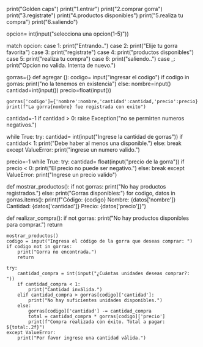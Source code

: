 print("Golden caps")
print("1.entrar")
print("2.comprar gorra")
print("3.registrate")
print("4.productos disponibles")
print("5.realiza tu compra")
print("6.saliendo")


opcion= int(input("selecciona una opcion(1-5)"))

match opcion:
    case 1:
        print("Entrando..")
    case 2:
        print("Elije tu gorra favorita")
    case 3:
        print("registrate")
    case 4:
        print("productos disponibles")
    case 5:
        print("realiza tu compra")
    case 6:
        print("saliendo..")
    case _:
        print("Opcion no valida. Intenta de nuevo.")

gorras={}
def agregar ():
    codigo= input("ingresar el codigo")
    if codigo in gorras:
        print("no la tenemos en existencia")
    else:
        nombre=input()
        cantidad=int(input())
        precio=float(input())

    gorras['codigo']={'nombre':nombre,'cantidad':cantidad,'precio':precio}
    print(f"La gorra{nombre} fue registrada con exito")

cantidad=-1
if cantidad > 0:
    raise Exception("no se permirten numeros negativos.")

while True:
    try:
        cantidad= int(input("Ingrese la cantidad de gorras"))
        if cantidad< 1:
            print("Debe haber al menos una disponible.")
        else:
            break
    except ValueError:
        print("ingrese un numero valido.")

precio=-1
while True:
    try:
        cantidad= float(input("precio de la gorra"))
        if precio < 0:
            print("El precio no puede ser negativo.")
        else:
            break
    except ValueError:
        print("Ingrese un precio valido")

def mostrar_productos():
    if not gorras:
        print("No hay productos registrados.")
    else:
        print("Gorras disponibles:")
        for codigo, datos in gorras.items():
            print(f"Código: {codigo}  Nombre: {datos['nombre']} Cantidad: {datos['cantidad']}  Precio: {datos['precio']}")

def realizar_compra():
    if not gorras:
        print("No hay productos disponibles para comprar.")
        return

    mostrar_productos()
    codigo = input("Ingresa el código de la gorra que deseas comprar: ")
    if codigo not in gorras:
        print("Gorra no encontrada.")
        return

    try:
        cantidad_compra = int(input("¿Cuántas unidades deseas comprar?: "))
        if cantidad_compra < 1:
            print("Cantidad inválida.")
        elif cantidad_compra > gorras[codigo]['cantidad']:
            print("No hay suficientes unidades disponibles.")
        else:
            gorras[codigo]['cantidad'] -= cantidad_compra
            total = cantidad_compra * gorras[codigo]['precio']
            print(f"Compra realizada con éxito. Total a pagar: ${total:.2f}")
    except ValueError:
        print("Por favor ingrese una cantidad válida.")
